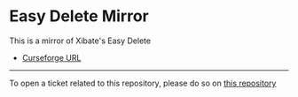 # Easy Delete Mirror

This is a mirror of Xibate's Easy Delete

- [Curseforge URL](https://www.curseforge.com/wow/addons/easy-delete)

----

To open a ticket related to this repository, please do so on [this repository](https://github.com/curseforge-mirror/.github)